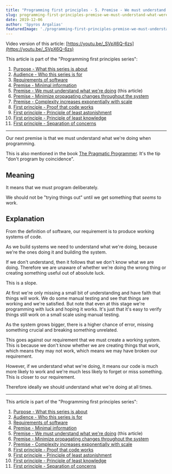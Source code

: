 ```yaml
---
title: "Programming first principles - 5. Premise - We must understand what we're doing"
slug: programming-first-principles-premise-we-must-understand-what-were-doing
date: 2019-12-06
author: 'Spyros Argalias'
featuredImage: './programming-first-principles-premise-we-must-understand-what-were-doing.png'
---
```


Video version of this article: [https://youtu.be/_SVpX6Q-6zs](https://youtu.be/_SVpX6Q-6zs)

This article is part of the "Programming first principles series":
1. [Purpose - What this series is about](/blog/programming-first-principles-purpose-what-this-series-is-about/)
2. [Audience - Who this series is for](/blog/programming-first-principles-audience-who-this-series-is-for/)
3. [Requirements of software](/blog/programming-first-principles-requirements-of-software/)
4. [Premise - Minimal information](/blog/programming-first-principles-premise-minimal-information/)
5. [Premise - We must understand what we're doing](/blog/programming-first-principles-premise-we-must-understand-what-were-doing/) (this article)
6. [Premise - Minimize propagating changes throughout the system](/blog/programming-first-principles-premise-minimize-propagating-changes/)
7. [Premise - Complexity increases exponentially with scale](/blog/programming-first-principles-premise-complexity-increases-exponentially-with-scale/)
8. [First principle - Proof that code works](/blog/programming-first-principles-first-principle-proof-that-code-works/)
9. [First principle - Principle of least astonishment](/blog/programming-first-principles-first-principle-principle-of-least-astonishment/)
10. [First principle - Principle of least knowledge](/blog/programming-first-principles-first-principle-principle-of-least-knowledge/)
11. [First principle - Separation of concerns](/blog/programming-first-principles-first-principle-separation-of-concerns/)

---

Our next premise is that we must understand what we're doing when programming.

This is also mentioned in the book [The Pragmatic Programmer](https://pragprog.com/book/tpp20/the-pragmatic-programmer-20th-anniversary-edition). It's the tip "don't program by coincidence".

## Meaning

It means that we must program deliberately.

We should not be "trying things out" until we get something that _seems_ to work.

## Explanation

From the definition of software, our requirement is to produce working systems of code.

As we build systems we need to understand what we're doing, because we're the ones doing it and building the system.

If we don't understand, then it follows that we don't know what we are doing. Therefore we are unaware of whether we're doing the wrong thing or creating something useful out of absolute luck.

This is a slope.

At first we're only missing a small bit of understanding and have faith that things will work. We do some manual testing and see that things are working and we're satisfied. But note that even at this stage we're programming with luck and hoping it works. It's just that it's easy to verify things still work on a small scale using manual testing.

As the system grows bigger, there is a higher chance of error, missing something crucial and breaking something unrelated.

This goes against our requirement that we must create a working system. This is because we don't know whether we are creating things that work, which means they may not work, which means we may have broken our requirement.

However, if we understand what we're doing, it means our code is much more likely to work and we're much less likely to forget or miss something. This is closer to our requirement.

Therefore ideally we should understand what we're doing at all times.

---

This article is part of the "Programming first principles series":
1. [Purpose - What this series is about](/blog/programming-first-principles-purpose-what-this-series-is-about/)
2. [Audience - Who this series is for](/blog/programming-first-principles-audience-who-this-series-is-for/)
3. [Requirements of software](/blog/programming-first-principles-requirements-of-software/)
4. [Premise - Minimal information](/blog/programming-first-principles-premise-minimal-information/)
5. [Premise - We must understand what we're doing](/blog/programming-first-principles-premise-we-must-understand-what-were-doing/) (this article)
6. [Premise - Minimize propagating changes throughout the system](/blog/programming-first-principles-premise-minimize-propagating-changes/)
7. [Premise - Complexity increases exponentially with scale](/blog/programming-first-principles-premise-complexity-increases-exponentially-with-scale/)
8. [First principle - Proof that code works](/blog/programming-first-principles-first-principle-proof-that-code-works/)
9. [First principle - Principle of least astonishment](/blog/programming-first-principles-first-principle-principle-of-least-astonishment/)
10. [First principle - Principle of least knowledge](/blog/programming-first-principles-first-principle-principle-of-least-knowledge/)
11. [First principle - Separation of concerns](/blog/programming-first-principles-first-principle-separation-of-concerns/)
